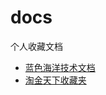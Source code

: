 # docs
个人收藏文档

- [蓝色海洋技术文档](https://github.com/aalansehaiyang/technology-talk)
- [淘金天下收藏夹](https://github.com/taojintianxia/github-bookmark)
